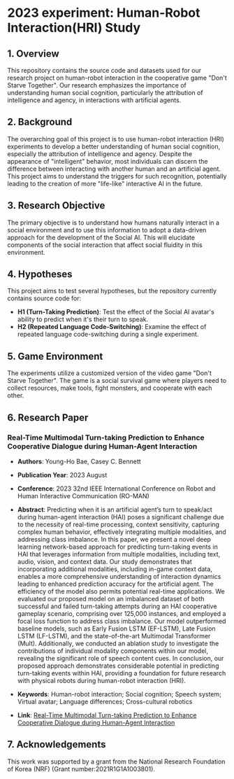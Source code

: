# 2023 experiment: Human-Robot Interaction(HRI) Study

## 1. Overview

This repository contains the source code and datasets used for our research project on human-robot interaction in the cooperative game "Don't Starve Together". Our research emphasizes the importance of understanding human social cognition, particularly the attribution of intelligence and agency, in interactions with artificial agents.

## 2. Background

The overarching goal of this project is to use human-robot interaction (HRI) experiments to develop a better understanding of human social cognition, especially the attribution of intelligence and agency. Despite the appearance of "intelligent" behavior, most individuals can discern the difference between interacting with another human and an artificial agent. This project aims to understand the triggers for such recognition, potentially leading to the creation of more "life-like" interactive AI in the future.

## 3. Research Objective

The primary objective is to understand how humans naturally interact in a social environment and to use this information to adopt a data-driven approach for the development of the Social AI. This will elucidate components of the social interaction that affect social fluidity in this environment.

## 4. Hypotheses

This project aims to test several hypotheses, but the repository currently contains source code for:

- **H1 (Turn-Taking Prediction)**: Test the effect of the Social AI avatar's ability to predict when it's their turn to speak.
- **H2 (Repeated Language Code-Switching)**: Examine the effect of repeated language code-switching during a single experiment.

## 5. Game Environment

The experiments utilize a customized version of the video game "Don't Starve Together". The game is a social survival game where players need to collect resources, make tools, fight monsters, and cooperate with each other.

## 6. Research Paper
### Real-Time Multimodal Turn-taking Prediction to Enhance Cooperative Dialogue during Human-Agent Interaction

- **Authors**: Young-Ho Bae, Casey C. Bennett
- **Publication Year**: 2023 August
- **Conference**: 2023 32nd IEEE International Conference on Robot and Human Interactive Communication (RO-MAN)
- **Abstract**:
  Predicting when it is an artificial agent’s turn to speak/act during human-agent interaction (HAI) poses a significant challenge due to the necessity of real-time processing, context sensitivity, capturing complex human behavior, effectively integrating multiple modalities, and addressing class imbalance. In this paper, we present a novel deep learning network-based approach for predicting turn-taking events in HAI that leverages information from multiple modalities, including text, audio, vision, and context data. Our study demonstrates that incorporating additional modalities, including in-game context data, enables a more comprehensive understanding of interaction dynamics leading to enhanced prediction accuracy for the artificial agent. The efficiency of the model also permits potential real-time applications. We evaluated our proposed model on an imbalanced dataset of both successful and failed turn-taking attempts during an HAI cooperative gameplay scenario, comprising over 125,000 instances, and employed a focal loss function to address class imbalance. Our model outperformed baseline models, such as Early Fusion LSTM (EF-LSTM), Late Fusion LSTM (LF-LSTM), and the state-of-the-art Multimodal Transformer (Mult). Additionally, we conducted an ablation study to investigate the contributions of individual modality components within our model, revealing the significant role of speech content cues. In conclusion, our proposed approach demonstrates considerable potential in predicting turn-taking events within HAI, providing a foundation for future research with physical robots during human-robot interaction (HRI).
  
- **Keywords**: Human-robot interaction; Social cognition; Speech system; Virtual avatar; Language differences; Cross-cultural robotics
  
- **Link**: [Real-Time Multimodal Turn-taking Prediction to Enhance Cooperative Dialogue during Human-Agent Interaction](https://drive.google.com/file/d/1Kh-XhDySf9iaQDU4lKtb9ckFcuWw3C1m/view?usp=drive_link)

## 7. Acknowledgements
This work was supported by a grant from the National Research Foundation of Korea (NRF) (Grant number:2021R1G1A1003801).
